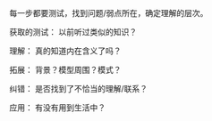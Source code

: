 每一步都要测试，找到问题/弱点所在，确定理解的层次。

获取的测试：
以前听过类似的知识？

理解：
真的知道内在含义了吗？

拓展：
背景？模型周围？模式？

纠错：
是否找到了不恰当的理解/联系？

应用：
有没有用到生活中？